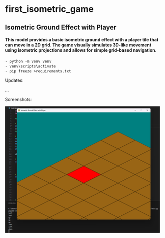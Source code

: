 # first_isometric_game

## Isometric Ground Effect with Player

#### This model provides a basic isometric ground effect with a player tile that can move in a 2D grid. The game visually simulates 3D-like movement using isometric projections and allows for simple grid-based navigation.

```
- python -m venv venv
- venv\scripts\activate
- pip freeze >requirements.txt
```

Updates:

...

Screenshots:

![alt text](images/v1.png)